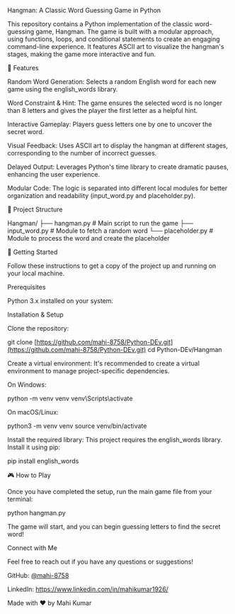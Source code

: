 Hangman: A Classic Word Guessing Game in Python

This repository contains a Python implementation of the classic word-guessing game, Hangman. The game is built with a modular approach, using functions, loops, and conditional statements to create an engaging command-line experience. It features ASCII art to visualize the hangman's stages, making the game more interactive and fun.

🌟 Features

Random Word Generation: Selects a random English word for each new game using the english_words library.

Word Constraint & Hint: The game ensures the selected word is no longer than 8 letters and gives the player the first letter as a helpful hint.

Interactive Gameplay: Players guess letters one by one to uncover the secret word.

Visual Feedback: Uses ASCII art to display the hangman at different stages, corresponding to the number of incorrect guesses.

Delayed Output: Leverages Python's time library to create dramatic pauses, enhancing the user experience.

Modular Code: The logic is separated into different local modules for better organization and readability (input_word.py and placeholder.py).

📂 Project Structure

Hangman/
├── hangman.py         # Main script to run the game
├── input_word.py      # Module to fetch a random word
└── placeholder.py     # Module to process the word and create the placeholder


🚀 Getting Started

Follow these instructions to get a copy of the project up and running on your local machine.

Prerequisites

Python 3.x installed on your system.

Installation & Setup

Clone the repository:

git clone [https://github.com/mahi-8758/Python-DEv.git](https://github.com/mahi-8758/Python-DEv.git)
cd Python-DEv/Hangman


Create a virtual environment:
It's recommended to create a virtual environment to manage project-specific dependencies.

On Windows:

python -m venv venv
venv\Scripts\activate


On macOS/Linux:

python3 -m venv venv
source venv/bin/activate


Install the required library:
This project requires the english_words library. Install it using pip:

pip install english_words


🎮 How to Play

Once you have completed the setup, run the main game file from your terminal:

python hangman.py


The game will start, and you can begin guessing letters to find the secret word!

Connect with Me

Feel free to reach out if you have any questions or suggestions!

GitHub: [@mahi-8758](https://github.com/mahi-8758)

LinkedIn: https://www.linkedin.com/in/mahikumar1926/

Made with ❤️ by Mahi Kumar